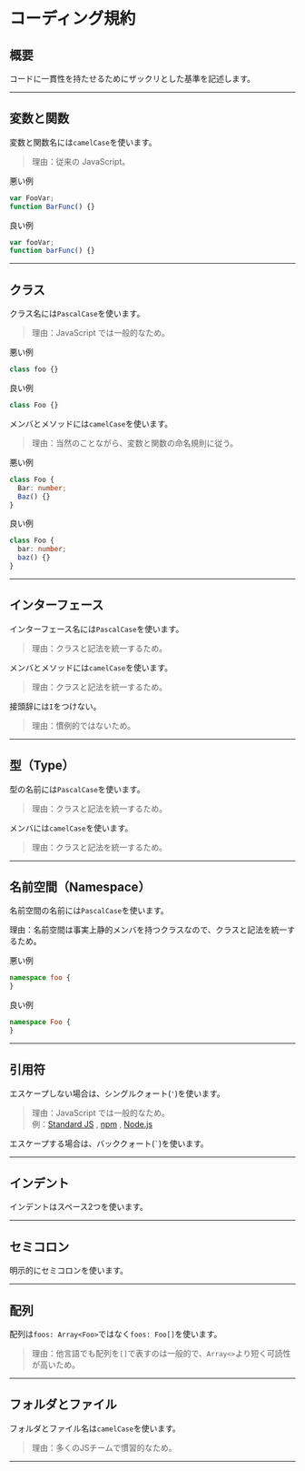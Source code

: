 
# コーディング規約

## 概要

コードに一貫性を持たせるためにザックリとした基準を記述します。

---

## 変数と関数

変数と関数名には`camelCase`を使います。
> 理由：従来の JavaScript。

悪い例

```ts
var FooVar;
function BarFunc() {}
```

良い例

```ts
var fooVar;
function barFunc() {}
```

---

## クラス

クラス名には`PascalCase`を使います。

> 理由：JavaScript では一般的なため。

悪い例

```ts
class foo {}
```

良い例

```ts
class Foo {}
```

メンバとメソッドには`camelCase`を使います。

> 理由：当然のことながら、変数と関数の命名規則に従う。

悪い例

```ts
class Foo {
  Bar: number;
  Baz() {}
}
```

良い例

```ts
class Foo {
  bar: number;
  baz() {}
}
```

---

## インターフェース

インターフェース名には`PascalCase`を使います。

> 理由：クラスと記法を統一するため。

メンバとメソッドには`camelCase`を使います。

> 理由：クラスと記法を統一するため。

接頭辞には`I`をつけない。

> 理由：慣例的ではないため。

---

## 型（Type）

型の名前には`PascalCase`を使います。

> 理由：クラスと記法を統一するため。

メンバには`camelCase`を使います。

> 理由：クラスと記法を統一するため。

---

## 名前空間（Namespace）

名前空間の名前には`PascalCase`を使います。

理由：名前空間は事実上静的メンバを持つクラスなので、クラスと記法を統一するため。

悪い例

```ts
namespace foo {
}
```

良い例

```ts
namespace Foo {
}
```

---

## 引用符

エスケープしない場合は、シングルクォート(`'`)を使います。

> 理由：JavaScript では一般的なため。  
> 例：[Standard JS](https://github.com/standard/standard)
> , [npm](https://github.com/npm/npm)
> , [Node.js](https://github.com/nodejs/node)

エスケープする場合は、バッククォート(`` ` ``)を使います。

---

## インデント

インデントはスペース2つを使います。

---

## セミコロン

明示的にセミコロンを使います。

---

## 配列

配列は`foos: Array<Foo>`ではなく`foos: Foo[]`を使います。

> 理由：他言語でも配列を`[]`で表すのは一般的で、`Array<>`より短く可読性が高いため。

---

## フォルダとファイル

フォルダとファイル名は`camelCase`を使います。

> 理由：多くのJSチームで慣習的なため。

---
